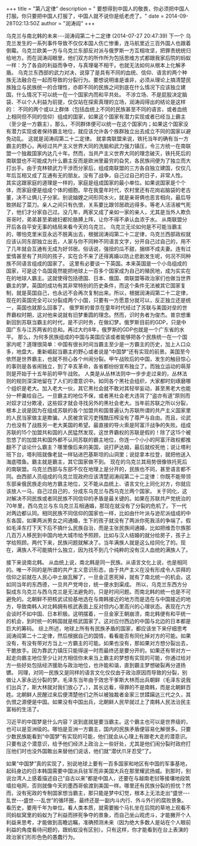 +++
title = "第八定律"
description = " 要想得到中国人的敬畏，你必须把中国人打服。你只要把中国人打服了，中国人就不说你是纸老虎了。"
date = 2014-09-28T02:13:50Z
author = "润涛阎"
+++


乌克兰与南北韩的未来---润涛阎第二十二定律 (2014-07-27 20:47:39) 下一个
乌克兰发生的一系列事件导致不仅仅本国人伤亡惨重，连马航里近三百外国人也跟着倒霉。乌克兰欧美一方与乌克兰东部反对派与俄罗斯一方互相攻坚，把罪责统统归给地方。而在润涛阎眼里，他们双方的所作所为包括思维方式都跟我家后院的蚂蚁一样：为了各自的利益而争夺，与真理毫不相干。也就无法如何从根本上化解矛盾。
乌克兰东西部的武力对决，说穿了是具有不同的血统、信仰、语言的两个种族无法融合在一起而导致的分裂行为。要想说明谁是谁非，必须从理论上搞清楚民族独立与民族统一的合理性，亦即不同的民族之间到底在什么情况下应该独立建国，什么情况下可以统一在一个国家内而和平共处。
不涉立场、不是屁股决定脑袋、不以个人利益为前提，仅仅站在探索真理的立场，润涛阎得出的结论是这样的：
不同的两个或以上群体（包括血统上不同的民族甚至不同的语言，或者血统上相同但不同的信仰）组成的国家，如果这个国家有潜力实现或者已经当上霸主（至少是一方霸主），那么，不同群体便可以统一在这个国家内；如果这个国家没有潜力实现或者保持霸主地位，就应该允许各个族群独立出去成立不同的国家以避免动乱。
这就是润涛阎第二十二定律。
就拿南联盟来说，铁托当年的确有当一方霸主的野心，再经过共产主义世界大同的洗脑和武力强力镇压，令三方统一在南联盟一个独裁国家内达几十年。然而，当共产主义世界大同的理念破灭，铁托死后的南联盟也不可能成为什么霸主反而是欧洲里最穷的旮旯，各民族间便为了独立而大打出手。由于克林顿武力干涉而分家后，组成南联盟的三方各自独立建国，仅仅几年后互相又成了互通有无的朋友。没有了战争，自己过自己的日子，非常人性。
其实这跟家庭的道理是一样的，家庭是组成国家的最小单位。如果说国家是个个体，而家庭便是组成个体的细胞。早在我童年时代，农村里还有花岗岩脑袋的老古董，决不让俩儿子分家。别说妯娌之间形同水火，就是亲哥俩也恶言相向，最后导致拼起了菜刀。亲人之间只有仇恨，关系要比跟邻居疏远得多。等老人活活被气死了，他们才分家自己过。没几年，两家又成了亲如一家的亲人，尤其是当外人欺负哥哥时，弟弟甚至弟媳妇都抡胳膊上阵，让你不得不承认血浓于水。
从南联盟分开后各自平安无事的结局来看今天的乌克兰。
乌克兰无论如何是不可能当霸主的，哪怕克里米亚永远不脱离出去，根据润涛阎第二十二定律，乌克兰西部政权就应该认同东部独立出去，人家与你不同种不同语言文字，分开自己过自己的，用不了几年就会互通有无成为好邻居。俗话说，强扭的瓜不甜，捆绑不成夫妻。连有过爱情甚至有了共同的孩子，实在合不来了还得离婚以防止悲剧发生呢，何况不同种族不同语言组成的国家了。
这里有必要谈一下英国。本来英国是一个小岛组成的国家，可是这个岛国竟然能把地球上一百多个国家成为自己的殖民地，成为实实在在的地球人霸主。这就使得包括德国、日本、俄国、南联盟等政治家们也做当世界霸主的梦。英国的成功有其非常特别的历史条件，而这个条件无法被其它国家复制，就是英国自己，也永远不会再次复制出来。所以，根据润涛阎第二十二定律，现在的英国完全可以分裂成两个小国，只要有一方愿意分就可以，反正独立还是统一，英国也就那么回事了。
俄罗斯的普京在童年时代经过了苏联与美国对垒的世界霸权时期，这对他来说就有旧梦重圆的理念。然而，识时务者为俊杰。普京想重新回到苏联当霸主的时代，是不识时务，在做幻梦。俄罗斯目前的GDP，只是中国广东与江苏两省的总和。再过大约8年，俄罗斯的GDP也就是一个广东省的水平。
那么，为何多民族组成的中国与美国应该或者能够把各个民族统一在一个国家内呢？道理很简单：中国有很长时间当霸主至少是一方霸主的历史，加上人口众多，地盘大，重新崛起当霸主的野心或者说是“中国梦”还有实现的前景。美国至今依然是世界霸主，也就不担心各个州闹分裂。甲午战败后的中国，发生的触目惊心的事则是各省闹独立，到了辛亥革命，各省都纷纷宣布独立了。而独立运动的萌芽则是开始于十五年前的甲午战败。
人类是从丛林法则中一步步走过来的，丛林法则的规则深深地留在了人们的潜意识中。如同各个黑社会组织，大家都时刻琢磨哪个组织是老大。加入老大一伙，其它黑社会就不敢对其轻举妄动，甚至黑老大也能分一杯羹给自己。一旦霸主的地位不保，或者黑社会老大违背了“盗亦有道”原则而对奴才过分欺凌，这些奴才就会寻找另外的黑社会老大。当年前苏联之所以分裂，根本上说是因为在组成苏联的各个加盟共和国普遍认为苏联所谓的共产主义国家里的人民当家做主是欺骗，人民被贪官污吏残酷压榨没有了尊严与自由。而且，论武力也没有了战胜另一老大美国的希望。最直接的导火索是阿富汗战争的失败。组成苏联的15个加盟共和国的人民猛然发现，这世界霸权的苏联是假的！除了这15个被忽悠了的加盟共和国外都不认同苏联的霸主地位，你连一个小小的阿富汗政权都推翻不了谈论什么霸主？哪里像后来的美国，说打萨达姆，最后就绞死他；说让塔利班下台，塔利班就像老鼠一样钻进巴基斯坦的山洞里；说捉拿本拉登，就把他送入海底喂鱼。霸主就是霸主，其它国家做不到。
现在的乌克兰其局势很像铁托死后的南联盟。乌克兰西部与东部不仅在地理上是分开的，民族也不同，甚至语言都不同。由西部人员组成的乌克兰现政府应该清楚润涛阎第二十二定律：你既不能带领东部亲俄民族走向地方霸主地位，又不能从血统上、语言文化上同化对方，你就应该放人一马，自己过自己的，分成东乌克兰与西乌克兰两个国家。
关于同化，这对解决不同民族或者同民族不同信仰的矛盾是最关键的。如果在苏联共产党统治的70年里，西乌克兰与东乌克兰互相通婚，那现在就没有了分裂的危机了。下一代对两边都认同。相同民族不同信仰的国家也一样，比如由什叶派与逊尼派组成的中东各国，如果两派男女之间通婚，生下的孩子就没有了两派你死我活的争端了。假如毛泽东打下天下后不搞什么民族自治，而是主张民族间通婚，比如把维吾尔族那几百万人移民到中国内地大城市给予照顾，比如与汉人结婚的就分给房子，孩子上学给照顾。两代下来，民族问题就解决了。当年满族人就是这么给同化了的。现在，满族人不可能搞什么独立，因为找不到几个纯粹的没有汉人血统的满族人了。 

接下来说南北韩。
从血统上说，南北韩是同一民族。从语言文化上说，也是相同的。唯一不同的是所谓的共产主义意识形态，由于共产主义在没有形成令人崇拜的信仰之前就在人民心中土崩瓦解了，一旦金正恩死掉，就有了南北统一的机会。这如同当年的东西德，一旦共产党垮台，统一便水到渠成。
所以，乌克兰东西方分裂成东乌克兰与西乌克兰是无法避免的，只是时间问题。而南北韩的统一也是不可避免的。北朝鲜不把核武试验基地选在与南韩接近的地方而是选在与中国接近的地方，导致南韩人对北韩拥有核武表面上反对但内心里高兴的心理状态。表现在六方会谈时不如中国、日本积极。这明摆着，一旦金家王朝崩溃，南北韩便有和平统一的机会，到时统一的韩国就是核武国家了。这对应付西边的中国与北边的日本都是巨大的筹码。
综上所述，地球上所有有民族矛盾的国家，都应该坐下来仔细思考润涛阎第二十二定律，然后根据自己的国情，看看能否有同化掉对方的可能。如果没有，有没有带对方当上一方霸主的可能。如果也没有，那如果对方想分裂出去，干脆放手。因为靠武力镇压只能得逞一时而最终还是要分开的。如果还有带对方一起走向霸主地位至少让对方相信你未来当上霸主的梦想有实现的可能，你通过给对方一些好处包括经济援助与政治地位，也许能和谐，直到霸主梦想破裂再分道扬镳。
同理，对同一民族又是同样的语言文化仅仅由于政治原因而导致的分裂，别做让人家永远分裂的梦。毛泽东当年由于效忠干爹斯大林而出兵朝鲜（毛泽东说我们出兵了，斯大林就对我们放心了。），其长远看，得罪的不是南韩，而是北朝鲜百姓。北朝鲜人民醒过来后便清楚他们之所以被独裁者金家三世蹂躏达三代之久，其仇恨之源便是中国。如果没有中国出兵，北朝鲜人民早就过上了南韩人民法治民主富裕的生活了。 

习近平的中国梦是什么内容？说到底就是要当霸主。这个霸主也可以是世界级的，也可以是亚洲级的。哪怕是亚洲一方霸主，国内的民族矛盾便容易化解很多。只要少数民族能看到“中国梦”有实现的可能，他们就会从心理上有跟老大走的潜意识。只要有这个潜意识，给予他们经济上政治上一些好处，尤其是他们闹分裂时政府打压他们时也没外国敢出来替他们说话，他们就“潜伏爪牙忍受”了。

如果“中国梦”真的实现了，别说地球上要有一百多国家和地区有中国的军事基地，起码身边的日本韩国需要中国派兵驻军而非美国大兵在那里耀武扬威。到那时，别说台湾人上感着描述自己“自古以来”都是中国人，还要在与越南老挝等接壤地段筑墙拉电网，否则就像今天的墨西哥偷渡到美国一样。哪里还有民族分裂的担忧？然而，没有宪政的专制国家想当霸主，那只能是梦中幻觉，根本上无法走出“盛世---乱世---盛世---乱世”的循环圈，最终还是一副内斗内行、外斗外行的腐败景象。
看历史，要用千年为单位。看人类本质，就需要搬个马扎坐在后院的草地上观看不同蚂蚁窝里的蚂蚁为了利益而拼死争夺的景象，而自己坐山观虎斗，才能撇开个人利益来思考，才能做到高瞻远瞩，准确预测未来（因为绝大多数人是站在个人眼前利益的角度看待问题的，跟蚂蚁没有区别）。只有这样，你才能看到在台上表演的政治家们形形色色的愚蠢行为。
